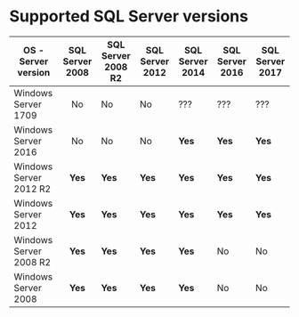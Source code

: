 # Supported SQL Server versions

|OS - Server version    | SQL Server 2008   | SQL Server 2008 R2    | SQL Server 2012   | SQL Server 2014   | SQL Server 2016   | SQL Server 2017   |
| ---                   |:---:              | ---                   | ---               | ---               | ---               | ---               |
|Windows Server 1709    | No                | No                    | No                | ???               | ???               | ???               |
|Windows Server 2016    | No                | No                    | No                | **Yes**           | **Yes**           | **Yes**           |
|Windows Server 2012 R2 | **Yes**           | **Yes**               | **Yes**           | **Yes**           | **Yes**           | **Yes**           |
|Windows Server 2012    | **Yes**           | **Yes**               | **Yes**           | **Yes**           | **Yes**           | **Yes**           |
|Windows Server 2008 R2 | **Yes**           | **Yes**               | **Yes**           | **Yes**           | No                | No                |
|Windows Server 2008    | **Yes**           | **Yes**               | **Yes**           | **Yes**           | No                | No                |